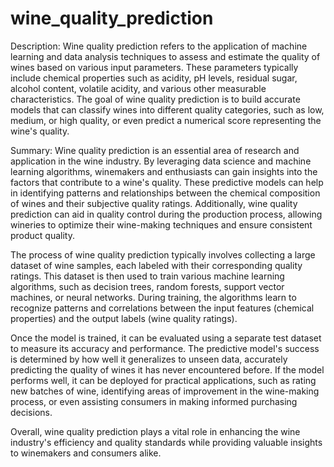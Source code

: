 # wine_quality_prediction

Description:
Wine quality prediction refers to the application of machine learning and data analysis techniques to assess and estimate the quality of wines based on various input parameters. These parameters typically include chemical properties such as acidity, pH levels, residual sugar, alcohol content, volatile acidity, and various other measurable characteristics. The goal of wine quality prediction is to build accurate models that can classify wines into different quality categories, such as low, medium, or high quality, or even predict a numerical score representing the wine's quality.

Summary:
Wine quality prediction is an essential area of research and application in the wine industry. By leveraging data science and machine learning algorithms, winemakers and enthusiasts can gain insights into the factors that contribute to a wine's quality. These predictive models can help in identifying patterns and relationships between the chemical composition of wines and their subjective quality ratings. Additionally, wine quality prediction can aid in quality control during the production process, allowing wineries to optimize their wine-making techniques and ensure consistent product quality.

The process of wine quality prediction typically involves collecting a large dataset of wine samples, each labeled with their corresponding quality ratings. This dataset is then used to train various machine learning algorithms, such as decision trees, random forests, support vector machines, or neural networks. During training, the algorithms learn to recognize patterns and correlations between the input features (chemical properties) and the output labels (wine quality ratings).

Once the model is trained, it can be evaluated using a separate test dataset to measure its accuracy and performance. The predictive model's success is determined by how well it generalizes to unseen data, accurately predicting the quality of wines it has never encountered before. If the model performs well, it can be deployed for practical applications, such as rating new batches of wine, identifying areas of improvement in the wine-making process, or even assisting consumers in making informed purchasing decisions.

Overall, wine quality prediction plays a vital role in enhancing the wine industry's efficiency and quality standards while providing valuable insights to winemakers and consumers alike.
